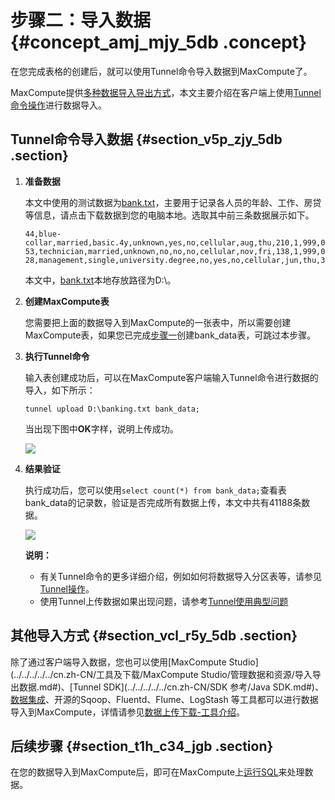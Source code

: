 # 步骤二：导入数据 {#concept_amj_mjy_5db .concept}

在您完成表格的创建后，就可以使用Tunnel命令导入数据到MaxCompute了。

MaxCompute提供[多种数据导入导出方式](../../../../../cn.zh-CN/用户指南/数据上传下载/数据上传下载概述.md#)，本文主要介绍在客户端上使用[Tunnel命令操作](../../../../../cn.zh-CN/用户指南/数据上传下载/Tunnel命令操作.md)进行数据导入。

## Tunnel命令导入数据 {#section_v5p_zjy_5db .section}

1.  **准备数据**

    本文中使用的测试数据为[bank.txt](https://docs-aliyun.cn-hangzhou.oss.aliyun-inc.com/cn/shujia/0.2.00/assets/pic/data-develop/banking.txt)，主要用于记录各人员的年龄、工作、房贷等信息，请点击下载数据到您的电脑本地。选取其中前三条数据展示如下。

    ```
    44,blue-collar,married,basic.4y,unknown,yes,no,cellular,aug,thu,210,1,999,0,nonexistent,1.4,93.444,-36.1,4.963,5228.1,0
    53,technician,married,unknown,no,no,no,cellular,nov,fri,138,1,999,0,nonexistent,-0.1,93.2,-42,4.021,5195.8,0
    28,management,single,university.degree,no,yes,no,cellular,jun,thu,339,3,6,2,success,-1.7,94.055,-39.8,0.729,4991.6,1
    ```

    本文中，[bank.txt](https://docs-aliyun.cn-hangzhou.oss.aliyun-inc.com/cn/shujia/0.2.00/assets/pic/data-develop/banking.txt)本地存放路径为D:\\。

2.  **创建MaxCompute表**

    您需要把上面的数据导入到MaxCompute的一张表中，所以需要创建MaxCompute表，如果您已完成[步骤一](cn.zh-CN/快速入门/步骤一：创建和查看表.md#)创建bank\_data表，可跳过本步骤。

3.  **执行Tunnel命令**

    输入表创建成功后，可以在MaxCompute客户端输入Tunnel命令进行数据的导入，如下所示：

    ```
    tunnel upload D:\banking.txt bank_data;
    ```

    当出现下图中**OK**字样，说明上传成功。

    ![](http://static-aliyun-doc.oss-cn-hangzhou.aliyuncs.com/assets/img/11951/154720472636997_zh-CN.png)

4.  **结果验证**

    执行成功后，您可以使用`select count(*) from bank_data;`查看表bank\_data的记录数，验证是否完成所有数据上传，本文中共有41188条数据。

    ![](http://static-aliyun-doc.oss-cn-hangzhou.aliyuncs.com/assets/img/11951/15472047261484_zh-CN.png)

    **说明：** 

    -   有关Tunnel命令的更多详细介绍，例如如何将数据导入分区表等，请参见[Tunnel操作](../../../../../cn.zh-CN/用户指南/数据上传下载/Tunnel命令操作.md)。
    -   使用Tunnel上传数据如果出现问题，请参考[Tunnel使用典型问题](https://help.aliyun.com/knowledge_list/40347.html)

## 其他导入方式 {#section_vcl_r5y_5db .section}

除了通过客户端导入数据，您也可以使用[MaxCompute Studio](../../../../../cn.zh-CN/工具及下载/MaxCompute Studio/管理数据和资源/导入导出数据.md#)、[Tunnel SDK](../../../../../cn.zh-CN/SDK 参考/Java SDK.md#)、[数据集成](../../../../../cn.zh-CN/使用指南/数据集成/数据集成简介/数据集成概述.md#)、开源的Sqoop、Fluentd、Flume、LogStash 等工具都可以进行数据导入到MaxCompute，详情请参见[数据上传下载-工具介绍](../../../../../cn.zh-CN/用户指南/数据上传下载/工具介绍.md)。

## 后续步骤 {#section_t1h_c34_jgb .section}

在您的数据导入到MaxCompute后，即可在MaxCompute上[运行SQL](cn.zh-CN/快速入门/步骤三：运行SQL和导出数据.md#)来处理数据。

